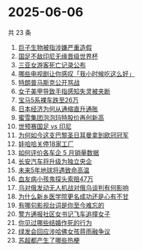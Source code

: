 # 2025-06-06

共 23 条

<!-- BEGIN -->
<!-- 最后更新时间 Fri Jun 06 2025 13:21:36 GMT+0800 (China Standard Time) -->

1. [巨子生物被指涉嫌严重造假](https://www.zhihu.com/search?q=%E5%B7%A8%E5%AD%90%E7%94%9F%E7%89%A9%E8%A2%AB%E6%8C%87%E6%B6%89%E5%AB%8C%E4%B8%A5%E9%87%8D%E9%80%A0%E5%81%87)
1. [国足不敌印尼无缘晋级世界杯](https://www.zhihu.com/search?q=%E5%9B%BD%E8%B6%B3%E4%B8%8D%E6%95%8C%E5%8D%B0%E5%B0%BC%E6%97%A0%E7%BC%98%E6%99%8B%E7%BA%A7%E4%B8%96%E7%95%8C%E6%9D%AF)
1. [三亚女游客死亡记录公布](https://www.zhihu.com/search?q=%E4%B8%89%E4%BA%9A%E5%A5%B3%E6%B8%B8%E5%AE%A2%E6%AD%BB%E4%BA%A1%E8%AE%B0%E5%BD%95%E5%85%AC%E5%B8%83)
1. [哪些电视剧让你感叹「我小时候吃这么好」](https://www.zhihu.com/search?q=%E5%93%AA%E4%BA%9B%E7%94%B5%E8%A7%86%E5%89%A7%E8%AE%A9%E4%BD%A0%E6%84%9F%E5%8F%B9%E3%80%8C%E6%88%91%E5%B0%8F%E6%97%B6%E5%80%99%E5%90%83%E8%BF%99%E4%B9%88%E5%A5%BD%E3%80%8D)
1. [特朗普马斯克公开骂战](https://www.zhihu.com/search?q=%E7%89%B9%E6%9C%97%E6%99%AE%E9%A9%AC%E6%96%AF%E5%85%8B%E5%85%AC%E5%BC%80%E9%AA%82%E6%88%98)
1. [女子美甲导致手指感知失灵被夹断](https://www.zhihu.com/search?q=%E5%A5%B3%E5%AD%90%E7%BE%8E%E7%94%B2%E5%AF%BC%E8%87%B4%E6%89%8B%E6%8C%87%E6%84%9F%E7%9F%A5%E5%A4%B1%E7%81%B5%E8%A2%AB%E5%A4%B9%E6%96%AD)
1. [宝马5系裸车跌至26万](https://www.zhihu.com/search?q=%E5%AE%9D%E9%A9%AC5%E7%B3%BB%E8%A3%B8%E8%BD%A6%E8%B7%8C%E8%87%B326%E4%B8%87)
1. [日本经济为何从通缩直升通胀](https://www.zhihu.com/search?q=%E6%97%A5%E6%9C%AC%E7%BB%8F%E6%B5%8E%E4%B8%BA%E4%BD%95%E4%BB%8E%E9%80%9A%E7%BC%A9%E7%9B%B4%E5%8D%87%E9%80%9A%E8%83%80)
1. [蜜雪集团泡泡玛特股价再创新高](https://www.zhihu.com/search?q=%E8%9C%9C%E9%9B%AA%E9%9B%86%E5%9B%A2%E6%B3%A1%E6%B3%A1%E7%8E%9B%E7%89%B9%E8%82%A1%E4%BB%B7%E5%86%8D%E5%88%9B%E6%96%B0%E9%AB%98)
1. [世预赛国足 vs 印尼](https://www.zhihu.com/search?q=%E4%B8%96%E9%A2%84%E8%B5%9B%E5%9B%BD%E8%B6%B3%20vs%20%E5%8D%B0%E5%B0%BC)
1. [为何如今这支巴黎圣日耳曼拿到欧冠冠军](https://www.zhihu.com/search?q=%E4%B8%BA%E4%BD%95%E5%A6%82%E4%BB%8A%E8%BF%99%E6%94%AF%E5%B7%B4%E9%BB%8E%E5%9C%A3%E6%97%A5%E8%80%B3%E6%9B%BC%E6%8B%BF%E5%88%B0%E6%AC%A7%E5%86%A0%E5%86%A0%E5%86%9B)
1. [娃哈哈关停18家工厂](https://www.zhihu.com/search?q=%E5%A8%83%E5%93%88%E5%93%88%E5%85%B3%E5%81%9C18%E5%AE%B6%E5%B7%A5%E5%8E%82)
1. [如何评价各车企 5 月销量数据](https://www.zhihu.com/search?q=%E5%A6%82%E4%BD%95%E8%AF%84%E4%BB%B7%E5%90%84%E8%BD%A6%E4%BC%81%205%20%E6%9C%88%E9%94%80%E9%87%8F%E6%95%B0%E6%8D%AE)
1. [长安汽车将升级为独立央企](https://www.zhihu.com/search?q=%E9%95%BF%E5%AE%89%E6%B1%BD%E8%BD%A6%E5%B0%86%E5%8D%87%E7%BA%A7%E4%B8%BA%E7%8B%AC%E7%AB%8B%E5%A4%AE%E4%BC%81)
1. [未来5年地球将遇致命高温](https://www.zhihu.com/search?q=%E6%9C%AA%E6%9D%A55%E5%B9%B4%E5%9C%B0%E7%90%83%E5%B0%86%E9%81%87%E8%87%B4%E5%91%BD%E9%AB%98%E6%B8%A9)
1. [血友病小孩鬼探头索赔47万](https://www.zhihu.com/search?q=%E8%A1%80%E5%8F%8B%E7%97%85%E5%B0%8F%E5%AD%A9%E9%AC%BC%E6%8E%A2%E5%A4%B4%E7%B4%A2%E8%B5%9447%E4%B8%87)
1. [乌对俄发动无人机战对俄乌谈判有何影响](https://www.zhihu.com/search?q=%E4%B9%8C%E5%AF%B9%E4%BF%84%E5%8F%91%E5%8A%A8%E6%97%A0%E4%BA%BA%E6%9C%BA%E6%88%98%E5%AF%B9%E4%BF%84%E4%B9%8C%E8%B0%88%E5%88%A4%E6%9C%89%E4%BD%95%E5%BD%B1%E5%93%8D)
1. [为什么新乡医学院更名成功还是心有不甘](https://www.zhihu.com/search?q=%E4%B8%BA%E4%BB%80%E4%B9%88%E6%96%B0%E4%B9%A1%E5%8C%BB%E5%AD%A6%E9%99%A2%E6%9B%B4%E5%90%8D%E6%88%90%E5%8A%9F%E8%BF%98%E6%98%AF%E5%BF%83%E6%9C%89%E4%B8%8D%E7%94%98)
1. [有哪句影视台词是你至今难忘的](https://www.zhihu.com/search?q=%E6%9C%89%E5%93%AA%E5%8F%A5%E5%BD%B1%E8%A7%86%E5%8F%B0%E8%AF%8D%E6%98%AF%E4%BD%A0%E8%87%B3%E4%BB%8A%E9%9A%BE%E5%BF%98%E7%9A%84)
1. [警方通报社区女书记飞车追撞女子](https://www.zhihu.com/search?q=%E8%AD%A6%E6%96%B9%E9%80%9A%E6%8A%A5%E7%A4%BE%E5%8C%BA%E5%A5%B3%E4%B9%A6%E8%AE%B0%E9%A3%9E%E8%BD%A6%E8%BF%BD%E6%92%9E%E5%A5%B3%E5%AD%90)
1. [你见过哪些结婚作死的行为](https://www.zhihu.com/search?q=%E4%BD%A0%E8%A7%81%E8%BF%87%E5%93%AA%E4%BA%9B%E7%BB%93%E5%A9%9A%E4%BD%9C%E6%AD%BB%E7%9A%84%E8%A1%8C%E4%B8%BA)
1. [绿发会回应涉哈佛女孩蒋雨融争议](https://www.zhihu.com/search?q=%E7%BB%BF%E5%8F%91%E4%BC%9A%E5%9B%9E%E5%BA%94%E6%B6%89%E5%93%88%E4%BD%9B%E5%A5%B3%E5%AD%A9%E8%92%8B%E9%9B%A8%E8%9E%8D%E4%BA%89%E8%AE%AE)
1. [苏超都产生了哪些热梗](https://www.zhihu.com/search?q=%E8%8B%8F%E8%B6%85%E9%83%BD%E4%BA%A7%E7%94%9F%E4%BA%86%E5%93%AA%E4%BA%9B%E7%83%AD%E6%A2%97)

<!-- END -->
